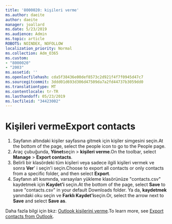 ```yaml
---
title: '8000020: kişileri verme'
ms.author: daeite
author: daeite
manager: joallard
ms.date: 5/23/2019
ms.audience: Admin
ms.topic: article
ROBOTS: NOINDEX, NOFOLLOW
localization_priority: Normal
ms.collection: Adm_O365
ms.custom:
- "8000020"
- "2003"
ms.assetid: ''
ms.openlocfilehash: cda5f38436e00def8573c2d921f4f7f0945d47c7
ms.sourcegitcommit: 3ddd01d693d306d47509da7a2fd44737b3059dd0
ms.translationtype: MT
ms.contentlocale: tr-TR
ms.lasthandoff: 05/23/2019
ms.locfileid: "34423002"
---
```

# <a name="export-contacts"></a><span data-ttu-id="51cc4-102">Kişileri verme</span><span class="sxs-lookup"><span data-stu-id="51cc4-102">Export contacts</span></span>

1. <span data-ttu-id="51cc4-103">Sayfanın altındaki kişiler sayfasına gitmek için kişiler simgesini seçin.</span><span class="sxs-lookup"><span data-stu-id="51cc4-103">At the bottom of the page, select the people icon to go to the People page.</span></span>
2. <span data-ttu-id="51cc4-104">Araç çubuğunda, **Yönet**seçin > **kişileri verme**.</span><span class="sxs-lookup"><span data-stu-id="51cc4-104">On the toolbar, select **Manage** > **Export contacts**.</span></span> 
3. <span data-ttu-id="51cc4-105">Belirli bir klasördeki tüm kişileri veya sadece ilgili kişileri vermek ve sonra **Ver**' i seçin'i seçin.</span><span class="sxs-lookup"><span data-stu-id="51cc4-105">Choose to export all contacts or only contacts from a specific folder, and then select **Export**.</span></span>
4. <span data-ttu-id="51cc4-106">Sayfanın alt kısmında, varsayılan yükleme klasörünüze "contacts.csv" kaydetmek için **Kaydet'i** seçin.</span><span class="sxs-lookup"><span data-stu-id="51cc4-106">At the bottom of the page, select **Save** to save "contacts.csv" in your default Downloads folder.</span></span> <span data-ttu-id="51cc4-107">Ya da, **kaydetmek** yanındaki oku seçin ve **Farklı Kaydet'i**seçin.</span><span class="sxs-lookup"><span data-stu-id="51cc4-107">Or, select the arrow next to **Save** and select **Save as**.</span></span>

<span data-ttu-id="51cc4-108">Daha fazla bilgi için bkz: [Outlook kişilerini verme](https://support.office.com/article/10f09abd-643c-4495-bb80-543714eca73f#ID0EAACAAA=Outlook_on_the_web).</span><span class="sxs-lookup"><span data-stu-id="51cc4-108">To learn more, see [Export contacts from Outlook](https://support.office.com/article/10f09abd-643c-4495-bb80-543714eca73f#ID0EAACAAA=Outlook_on_the_web).</span></span>

